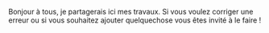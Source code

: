 Bonjour à tous, je partagerais ici mes travaux.
Si vous voulez corriger une erreur ou si vous souhaitez ajouter quelquechose
vous êtes invité à le faire !
